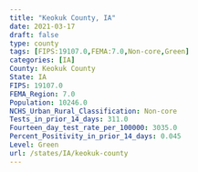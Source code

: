 ```yaml
---
title: "Keokuk County, IA"
date: 2021-03-17
draft: false
type: county
tags: [FIPS:19107.0,FEMA:7.0,Non-core,Green]
categories: [IA]
County: Keokuk County
State: IA
FIPS: 19107.0
FEMA_Region: 7.0
Population: 10246.0
NCHS_Urban_Rural_Classification: Non-core
Tests_in_prior_14_days: 311.0
Fourteen_day_test_rate_per_100000: 3035.0
Percent_Positivity_in_prior_14_days: 0.045
Level: Green
url: /states/IA/keokuk-county
---
```



